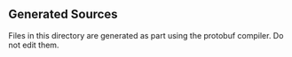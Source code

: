 ## Generated Sources

Files in this directory are generated as part using the protobuf compiler. Do not edit them.